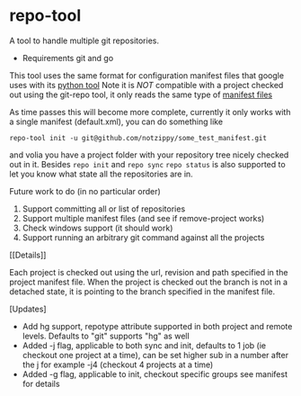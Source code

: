 # repo-tool
A tool to handle multiple git repositories.

* Requirements
git and go

This tool uses the same format for configuration manifest files that google uses with its [python tool](https://code.google.com/p/git-repo/)
Note it is *NOT* compatible with a project checked out using the git-repo tool, it only reads the same type of
[manifest files](https://android.googlesource.com/tools/repo/+/v1.12.20/docs/manifest-format.txt)

As time passes this will become more complete, currently it only works with a single manifest (default.xml), you can do something like

    repo-tool init -u git@github.com/notzippy/some_test_manifest.git
    
and volia you have a project folder with your repository tree nicely checked out in it.
Besides `repo init` and `repo sync` `repo status` is also supported to let you know what state all the repositories are in.

Future work to do (in no particular order)
1. Support committing all or list of repositories
2. Support multiple manifest files (and see if remove-project works)
3. Check windows support (it should work)
4. Support running an arbitrary git command against all the projects


[[Details]]

Each project is checked out using the url, revision and path specified in the project manifest file. When the project is checked out
the branch is not in a detached state, it is pointing to the branch specified in the manifest file.

[Updates]
* Add hg support, repotype attribute supported in both project and remote levels. Defaults to "git" supports "hg" as well
* Added -j flag, applicable to both sync and init, defaults to 1 job (ie checkout one project at a time), can be set higher sub in a number after the j for example -j4 (checkout 4 projects at a time)
* Added -g flag, applicable to init, checkout specific groups see manifest for details

